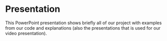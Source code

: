 # Presentation
This PowerPoint presentation shows briefly all of our project with examples from our code and explanations (also the presentations that is used for our video presentation).
